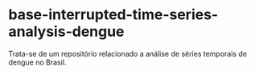 # base-interrupted-time-series-analysis-dengue
Trata-se de um repositório relacionado a análise de séries temporais de dengue no Brasil.
